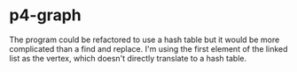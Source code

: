 # p4-graph

The program could be refactored to use a hash table but it would be more complicated than a find and replace.
I'm using the first element of the linked list as the vertex, which doesn't directly translate to a hash table.
